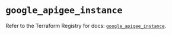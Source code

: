 # `google_apigee_instance`

Refer to the Terraform Registry for docs: [`google_apigee_instance`](https://registry.terraform.io/providers/hashicorp/google/5.24.0/docs/resources/apigee_instance).
